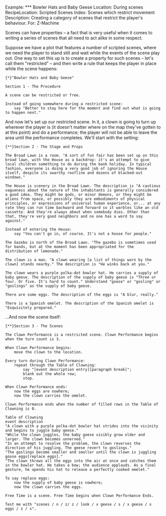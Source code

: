 Example: *** Bowler Hats and Baby Geese
Location: During scenes
RecipeLocation: Scripted Scenes
Index: Scenes which restrict movement
Description: Creating a category of scenes that restrict the player's behaviour.
For: Z-Machine

  
Scenes can have properties – a fact that is very useful when it comes to writing a series of scenes that all need to act alike in some respect.

  
Suppose we have a plot that features a number of scripted scenes, where we need the player to stand still and wait while the events of the scene play out. One way to set this up is to create a property for such scenes – let's call them "restricted" – and then write a rule that keeps the player in place while the scene happens:

  

``` inform7
{*}"Bowler Hats and Baby Geese"

Section 1 - The Procedure

A scene can be restricted or free.

Instead of going somewhere during a restricted scene:
	say "Better to stay here for the moment and find out what is going to happen next."
```

  
And now let's set up our restricted scene. In it, a clown is going to turn up wherever the player is (it doesn't matter where on the map they've gotten to at this point) and do a performance; the player will not be able to leave the area until the performance completes. We'll start with the setting:

  

``` inform7
{**}Section 2 - The Stage and Props

The Broad Lawn is a room. "A sort of fun fair has been set up on this broad lawn, with the House as a backdrop: it's an attempt to give local children something to do during the bank holiday. In typical fashion, everyone is doing a very good job of ignoring the House itself, despite its swarthy roofline and dozens of blacked-out windows."

The House is scenery in the Broad Lawn. The description is "A cautious vagueness about the nature of the inhabitants is generally considered a good idea. They might be gods, or minor demons, or they might be aliens from space, or possibly they are embodiments of physical principles, or expressions of universal human experience, or... at any rate they can run time backward and forward so it warbles like an old cassette. And they're always about when somebody dies. Other than that, they're very good neighbors and no one has a word to say against."

Instead of entering the House:
	say "You can't go in, of course. It's not a house for people."

The Gazebo is north of the Broad Lawn. "The gazebo is sometimes used for bands, but at the moment has been appropriated for the distribution of lemonade."

The clown is a man. "A clown wearing [a list of things worn by the clown] stands nearby." The description is "He winks back at you."

The clown wears a purple polka-dot bowler hat. He carries a supply of baby geese. The description of the supply of baby geese is "Three or four. Or five. It's hard to count." Understand "goose" or "gosling" or "goslings" as the supply of baby geese.

There are some eggs. The description of the eggs is "A blur, really."

There is a Spanish omelet. The description of the Spanish omelet is "Exquisitely prepared."
```

  
...And now the scene itself:

  

``` inform7
{**}Section 3 - The Scenes

The Clown Performance is a restricted scene. Clown Performance begins when the turn count is 3.

When Clown Performance begins:
	move the clown to the location.

Every turn during Clown Performance:
	repeat through the Table of Clowning:
		say "[event description entry][paragraph break]";
		blank out the whole row;
		stop.

When Clown Performance ends:
	now the eggs are nowhere;
	now the clown carries the omelet.

Clown Performance ends when the number of filled rows in the Table of Clowning is 0.

Table of Clowning
event description
"A clown with a purple polka-dot bowler hat strides into the vicinity and begins to juggle baby geese."
"While the clown juggles, the baby geese visibly grow older and larger. The clown becomes unnerved."
"In an attempt to resolve the problem, the clown reverses the direction of his juggling. The geese revert to goslings."
"The goslings become smaller and smaller until the clown is juggling goose eggs[replace eggs]."
"The clown throws all the eggs into the air at once and catches them in the bowler hat. He takes a bow; the audience applauds. As a final gesture, he upends his hat to release a perfectly cooked omelet."

To say replace eggs:
	now the supply of baby geese is nowhere;
	now the clown carries the eggs.

Free Time is a scene. Free Time begins when Clown Performance Ends.

Test me with "scenes / n / z/ z / look / x geese / s / x geese / x eggs / z / s".
```

